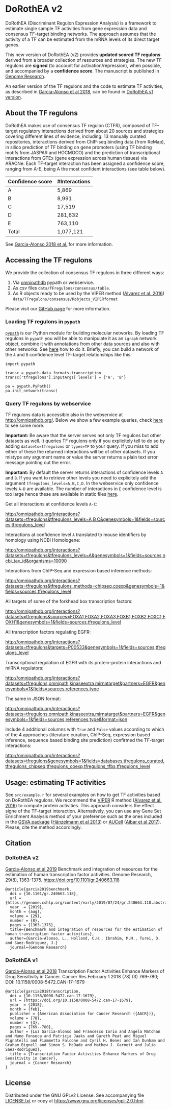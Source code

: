 # DoRothEA v2


DoRothEA (Discriminant Regulon Expression Analysis) is a framework to estimate single sample TF activities from gene expression data and consensus TF-target binding networks. The approach assumes that the activity of a TF can be estimated from the mRNA levels of its direct target genes.  

This new version of DoRothEA (v2) provides **updated scored TF regulons** derived from a broader collection of resources and strategies. The new TF regulons are **signed** (to account for activation/repression), when possible, and accompanied by a **confidence score**. The manuscript is published in [Genome Research](https://genome.cshlp.org/content/early/2019/07/24/gr.240663.118.abstract). 

An earlier version of the TF regulons and the code to estimate TF activities, as described in [Garcia-Alonso et al 2018](http://cancerres.aacrjournals.org/content/early/2017/12/09/0008-5472.CAN-17-1679), can be found in [DoRothEA v1 version](https://github.com/saezlab/DoRothEA/releases/tag/version1).


## About the TF regulons

DoRothEA makes use of consensus TF regulon (CTFR), composed of TF–target regulatory interactions derived from about 20 sources and strategies covering different lines of evidence, including: 13 manually curated repositories, interactions derived from ChIP-seq binding data (from ReMap), in silico prediction of TF binding on gene promoters (using TF binding motifs from JASPAR and HOCMOCO) and the prediction of transcriptional interactions from GTEx (gene expression across human tissues) via ARACNe. 
Each TF-target interaction has been assigned a confidence score, ranging from A-E, being A the most confident interactions (see table below).

| Confidence score  | #Interactions |
| ----------------- | ----- | 
| A                 |  5,869         |
| B                 |  8,991         |
| C                 |  17,519         | 
| D                 |  281,632        |
| E                 |  763,110       |
| Total             |  1,077,121       |

See [Garcia-Alonso 2018 et al.](https://www.biorxiv.org/content/early/2018/06/03/337915) for more information.

## Accessing the TF regulons

We provide the collection of consensus TF regulons in three different ways:
1. Via [omnipathdb](https://www.nature.com/articles/nmeth.4077?proof=trueIn) pypath or webservice.
2. As csv files ``data/TFregulons/consensus/table``.
3. As R objects ready to be used by the VIPER method ([Alvarez et al. 2016](https://www.nature.com/articles/ng.3593)) ``data/TFregulons/consensus/Robjects_VIPERformat``

Please visit our [GitHub page](https://saezlab.github.io/DoRothEA/) for more information. 

### Loading TF regulons in ``pypath``

[``pypath``](https://github.com/saezlab/pypath) is our Python module for building molecular networks.
By loading TF regulons in ``pypath`` you will be able to manipulate it as an ``igraph`` network object,
combine it with annotations from other data sources and also with other networks.
See [here](https://github.com/saezlab/pypath/blob/master/tfregulons_tutorial.md) how to do it.
Briefly, you can build a network of the `A` and `B` confidence level TF-target relationships like this:

```
import pypath

transc = pypath.data_formats.transcription
transc['tfregulons'].inputArgs['levels'] = {'A', 'B'}

pa = pypath.PyPath()
pa.init_network(transc)
```

### Query TF regulons by webservice

TF regulons data is accessible also in the webservice at http://omnipathdb.org/.
Below we show a few example queries, check
[here](https://github.com/saezlab/pypath/blob/master/README.rst) to see some more.

**Important:** Be aware that the server serves not only TF regulons but other datasets as well.
It queries TF regulons only if you explicitely tell to do so by adding ``datasets=tfregulons``
or ``types=TF`` to your query. If you miss to add either of these the returned interactions
will be of other datasets. If you mistype any argument name or value the server returns a
plain text error message pointing out the error.

**Important:** By default the server returns interactions of confidence levels `A` and `B`. If
you want to retrieve other levels you need to explicitely add the argument
``tfregulons_levels=A,B,C,D``. In the webservice only confidence levels `A-D` are available.
The number of interactions in `E` confidence level is too large hence these are available in
static files [here](http://saezlab.org/tfregulons/).

Get all interactions at confidence levels `A-C`:

http://omnipathdb.org/interactions?datasets=tfregulons&tfregulons_levels=A,B,C&genesymbols=1&fields=sources,tfregulons_level

Interactions at confidence level `A` translated to mouse identifiers by homology using NCBI Homologene:

http://omnipathdb.org/interactions?datasets=tfregulons&tfregulons_levels=A&genesymbols=1&fields=sources,ncbi_tax_id&organisms=10090

Interactions from ChIP-Seq and expression based inference methods:

http://omnipathdb.org/interactions?datasets=tfregulons&tfregulons_methods=chipseq,coexp&genesymbols=1&fields=sources,tfregulons_level

All targets of some of the forkhead box transcription factors:

http://omnipathdb.org/interactions?datasets=tfregulons&sources=FOXA1,FOXA2,FOXA3,FOXB1,FOXB2,FOXC1,FOXH1&genesymbols=1&fields=sources,tfregulons_level

All transcription factors regulating EGFR:

http://omnipathdb.org/interactions?datasets=tfregulons&targets=P00533&genesymbols=1&fields=sources,tfregulons_level

Transcriptional regulation of EGFR with its protein-protein interactions and miRNA regulators:

http://omnipathdb.org/interactions?datasets=tfregulons,omnipath,kinaseextra,mirnatarget&partners=EGFR&genesymbols=1&fields=sources,references,type

The same in JSON format:

http://omnipathdb.org/interactions?datasets=tfregulons,omnipath,kinaseextra,mirnatarget&partners=EGFR&genesymbols=1&fields=sources,references,type&format=json

Include 4 additional columns with ``True`` and ``False`` values according to which of the
4 approaches (literature curation, ChIP-Seq, expression based inference, sequence based
binding site prediction) confirmed the TF-target interactions:

http://omnipathdb.org/interactions?datasets=tfregulons&genesymbols=1&fields=databases,tfregulons_curated,tfregulons_chipseq,tfregulons_coexp,tfregulons_tfbs,tfregulons_level


## Usage: estimating TF activities

See ``src/example.r`` for several examples on how to get TF activities based on DoRothEA regulons. We recommend the [VIPER](https://www.bioconductor.org/packages/release/bioc/html/viper.html) R method ([Alvarez et al. 2016](https://www.nature.com/articles/ng.3593)) to compute protein activities. This approach considers the effect signe of the TF-target interaction. Alternatively, you can use any Gene Set Enrichment Analysis method of your preference such as the ones included in the [GSVA package](https://www.bioconductor.org/packages/release/bioc/html/GSVA.html) ([Hänzelmann et al 2013](https://bmcbioinformatics.biomedcentral.com/articles/10.1186/1471-2105-14-7)) or [AUCell](https://bioconductor.org/packages/release/bioc/html/AUCell.html) ([Aibar et al 2017](https://www.nature.com/articles/nmeth.4463)). Please, cite the method accordingly.


## Citation

### DoRothEA v2
[Garcia-Alonso et al 2019](https://genome.cshlp.org/content/early/2019/07/24/gr.240663.118.abstract)
Benchmark and integration of resources for the estimation of human transcription factor activities.
Genome Research, 29(8), 1363-1375. https://doi.org/10.1101/gr.240663.118

```
@article{garcia2019benchmark,
  doi = {10.1101/gr.240663.118},
  url = {https://genome.cshlp.org/content/early/2019/07/24/gr.240663.118.abstract},
  year  = {2019},
  month = {aug},
  volume = {29},
  number = {8},
  pages = {1363-1375},
  title={Benchmark and integration of resources for the estimation of human transcription factor activities},
  author={Garcia-Alonso, L., Holland, C.H., Ibrahim, M.M., Turei, D. and Saez-Rodriguez, J.}
  journal={Genome Research}
```

### DoRothEA v1
[Garcia-Alonso et al 2018](https://www.ncbi.nlm.nih.gov/pubmed/29229604)
Transcription Factor Activities Enhance Markers of Drug Sensitivity in Cancer.
Cancer Res February 1 2018 (78) (3) 769-780; 
DOI: 10.1158/0008-5472.CAN-17-1679


```
@article{garcia2018transcription,
  doi = {10.1158/0008-5472.can-17-1679},
  url = {https://doi.org/10.1158/0008-5472.can-17-1679},
  year  = {2018},
  month = {feb},
  publisher = {American Association for Cancer Research ({AACR})},
  volume = {78},
  number = {3},
  pages = {769--780},
  author = {Luz Garcia-Alonso and Francesco Iorio and Angela Matchan and Nuno Fonseca and Patricia Jaaks and Gareth Peat and Miguel Pignatelli and Fiammetta Falcone and Cyril H. Benes and Ian Dunham and Graham Bignell and Simon S. McDade and Mathew J. Garnett and Julio Saez-Rodriguez},
  title = {Transcription Factor Activities Enhance Markers of Drug Sensitivity in Cancer},
  journal = {Cancer Research}
}
```


## License

Distributed under the GNU GPLv2 License. See accompanying file [LICENSE.txt](https://github.com/saezlab/DoRothEA/blob/master/LICENSE.txt) or copy at https://www.gnu.org/licenses/gpl-2.0.html.
